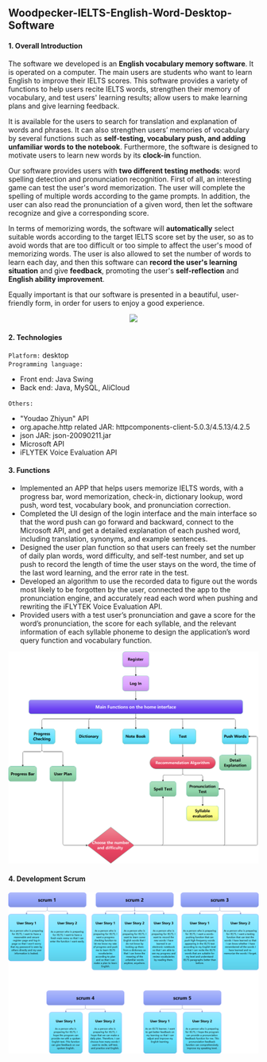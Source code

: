 ## Woodpecker-IELTS-English-Word-Desktop-Software
#### 1. Overall Introduction
The software we developed is an **English vocabulary memory software**. It is operated on a computer. The main users are students who want to learn English to improve their IELTS scores. This software provides a variety of functions to help users recite IELTS words, strengthen their memory of vocabulary, and test users' learning results; allow users to make learning plans and give learning feedback.

It is available for the users to search for translation and explanation of words and phrases. It can also strengthen users’ memories of vocabulary by several functions such as **self-testing, vocabulary push, and adding unfamiliar words to the notebook**. Furthermore, the software is designed to motivate users to learn new words by its **clock-in** function.

Our software provides users with **two different testing methods**: word spelling detection and pronunciation recognition. First of all, an interesting game can test the user's word memorization. The user will complete the spelling of multiple words according to the game prompts. In addition, the user can also read the pronunciation of a given word, then let the software recognize and give a corresponding score.

In terms of memorizing words, the software will **automatically** select suitable words according to the target IELTS score set by the user, so as to avoid words that are too difficult or too simple to affect the user's mood of memorizing words. The user is also allowed to set the number of words to learn each day, and then this software can **record the user's learning situation** and give **feedback**, promoting the user's **self-reflection** and **English ability improvement**.

Equally important is that our software is presented in a beautiful, user-friendly form, in order for users to enjoy a good experience. 

<div align=center><img src="https://github.com/WangHewei16/Woodpecker-IELTS-English-Word-Desktop-Software/blob/main/images/software%20poster.png" width="990"/></div>

#### 2. Technologies

`Platform:` desktop <br>
`Programming language:`
* Front end: Java Swing
* Back end: Java, MySQL, AliCloud


`Others:`
* "Youdao Zhiyun" API 
* org.apache.http related JAR: httpcomponents-client-5.0.3/4.5.13/4.2.5 
* json JAR: json-20090211.jar
* Microsoft API 
* iFLYTEK Voice Evaluation API


#### 3. Functions
* Implemented an APP that helps users memorize IELTS words, with a progress bar, word memorization, check-in, dictionary lookup, word push, word test, vocabulary book, and pronunciation correction. 
* Completed the UI design of the login interface and the main interface so that the word push can go forward and backward, connect to the Microsoft API, and get a detailed explanation of each pushed word, including translation, synonyms, and example sentences. 
* Designed the user plan function so that users can freely set the number of daily plan words, word difficulty, and self-test number, and set up push to record the length of time the user stays on the word, the time of the last word learning, and the error rate in the test. 
* Developed an algorithm to use the recorded data to figure out the words most likely to be forgotten by the user, connected the app to the pronunciation engine, and accurately read each word when pushing and rewriting the iFLYTEK Voice Evaluation API. 
* Provided users with a test user’s pronunciation and gave a score for the word’s pronunciation, the score for each syllable, and the relevant information of each syllable phoneme to design the application’s word query function and vocabulary function. 

<div align=center><img src="https://github.com/WangHewei16/Woodpecker-IELTS-English-Word-Desktop-Software/blob/main/images/function%20diagram.png" width="600"/></div>

#### 4. Development Scrum 

<div align=center><img src="https://github.com/WangHewei16/Woodpecker-IELTS-English-Word-Desktop-Software/blob/main/images/develop%20scrum.png" width="550"/></div>
